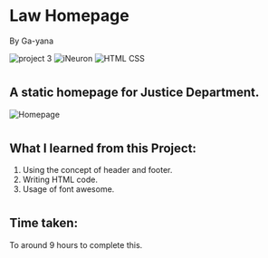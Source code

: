 # Law Homepage 
By Ga-yana  

![project 3](https://img.shields.io/badge/Project%20-3-blue) ![iNeuron](https://img.shields.io/badge/iNeuron-FullStack-yellowgreen)
![HTML CSS](https://img.shields.io/badge/HTML-CSS-lightgrey)  
#

## A static homepage for Justice Department.   



![Homepage](./images/Screenshot%202022-08-05%20at%203.23.31%20PM.png)
# 

## What I learned from this Project:

1. Using the concept of header and footer.
2. Writing HTML code.
3. Usage of font awesome.
#
## Time taken:
 To around 9 hours to complete this.
# 
